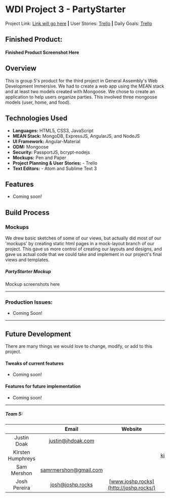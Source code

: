 # WDI Project 3 - PartyStarter

Project Link: [Link will go here]() **|**
User Stories: [Trello](https://trello.com/b/nwLwFUKM/wdi-project-3) **|**
Daily Goals: [Trello](https://trello.com/b/xONSzT9y/week-goals)

## Finished Product:

#### Finished Product Screenshot Here

## Overview

This is group 5's product for the third project in General Assembly's Web Development Immersive.  We had to create a web app using the MEAN stack and at least two models created with Mongoose.  We chose to create an application to help users organize parties. This involved three mongoose models (user, home, and food).

## Technologies Used

* **Languages:** HTML5, CSS3, JavaScript
* **MEAN Stack:** MongoDB, ExpressJS, AngularJS, and NodeJS
* **UI Framework:** Angular-Material
* **ODM:** Mongoose
* **Security:** PassportJS, bcrypt-nodejs
* **Mockups:** Pen and Paper
* **Project Planning & User Stories:** - Trello
* **Text Editors:** - Atom and Sublime Text 3

## Features

* Coming soon!

## Build Process

### Mockups

We drew basic sketches of some of our views, but actually did most of our 'mockups' by creating static html pages in a mock-layout branch of our project. This gave us more control of creating our layouts and designs, and gave us actual code that we could take and implement in our project's final views and templates.


##### PartyStarter Mockup
Mockup screenshots here

---

### Production Issues:
* Coming Soon!

---

## Future Development

There are many things we would love to change, modify, or add to this project.

#### Tweaks of current features
* Coming soon!

#### Features for future implementation
* Coming soon!


---

##### Team 5:
|                   |                         Email                         |                 Website                |                          GitHub                         |
|:-----------------:|:-----------------------------------------------------:|:--------------------------------------:|:-------------------------------------------------------:|
|    Justin Doak    | [justin@jhdoak.com](mailto:justin@jhdoak.com)         |                                        | [jhdoak](https://github.com/jhdoak)                     |
| Kirsten Humphreys |                                                       |                                        | [kirstenhumphreys](https://github.com/kirstenhumphreys) |
|    Sam Mershon    | [samrmershon@gmail.com](mailto:samrmershon@gmail.com) |                                        | [sammershon](https://github.com/sammershon)             |
|    Josh Pereira   | [josh@joshp.rocks](mailto:josh@joshp.rocks)           | [www.joshp.rocks](http://joshp.rocks/) | [joshpereira](https://github.com/joshpereira)           |